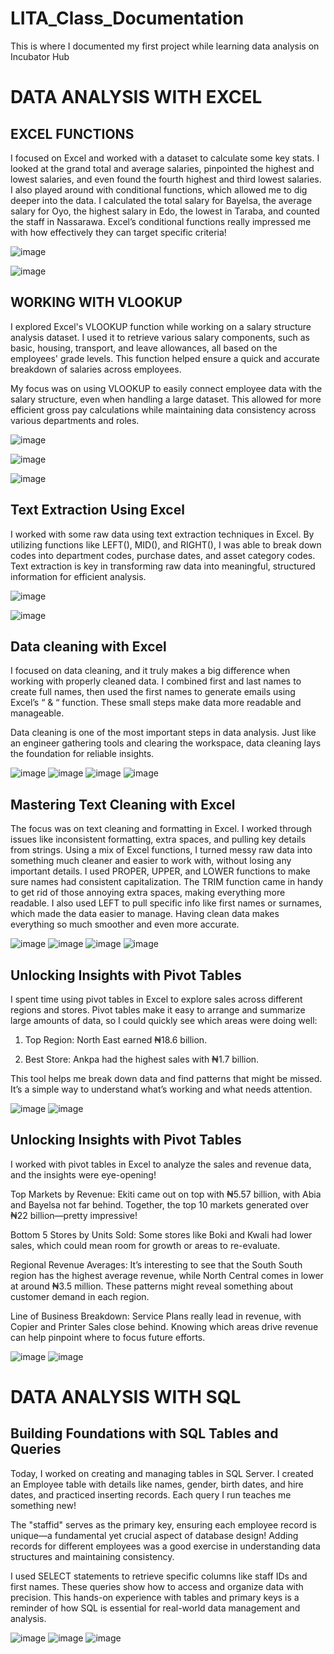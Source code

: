 # LITA_Class_Documentation
This is where I documented my first project while learning data analysis on Incubator Hub

# DATA ANALYSIS WITH EXCEL

## EXCEL FUNCTIONS 

I focused on Excel and worked with a dataset to calculate some key stats. I looked at the grand total and average salaries, pinpointed the highest and lowest salaries, and even found the fourth highest and third lowest salaries. I also played around with conditional functions, which allowed me to dig deeper into the data. I calculated the total salary for Bayelsa, the average salary for Oyo, the highest salary in Edo, the lowest in Taraba, and counted the staff in Nassarawa. Excel’s conditional functions really impressed me with how effectively they can target specific criteria!

![image](https://github.com/user-attachments/assets/87f87278-8ad0-433e-951e-93bbbf01b7d6)

![image](https://github.com/user-attachments/assets/f057e48c-1266-43c2-bc09-af2c9ad01618)


## WORKING WITH VLOOKUP

I explored Excel's VLOOKUP function while working on a salary structure analysis dataset. I used it to retrieve various salary components, such as basic, housing, transport, and leave allowances, all based on the employees' grade levels. This function helped ensure a quick and accurate breakdown of salaries across employees.

My focus was on using VLOOKUP to easily connect employee data with the salary structure, even when handling a large dataset. This allowed for more efficient gross pay calculations while maintaining data consistency across various departments and roles.

![image](https://github.com/user-attachments/assets/8e9d9824-3696-47b1-8ae9-da70f7e7e404)

![image](https://github.com/user-attachments/assets/e31c8fc5-df63-44b0-8f1f-aa69984625df)

![image](https://github.com/user-attachments/assets/1dcf6a3a-0b66-45cc-98be-f42d04e63281)


## Text Extraction Using Excel

I worked with some raw data using text extraction techniques in Excel. By utilizing functions like LEFT(), MID(), and RIGHT(), I was able to break down codes into department codes, purchase dates, and asset category codes. Text extraction is key in transforming raw data into meaningful, structured information for efficient analysis.

![image](https://github.com/user-attachments/assets/ead819cd-2964-440e-b87e-c837391cf11a)

![image](https://github.com/user-attachments/assets/a768c62a-e783-4c48-8518-6d463b4015b6)


## Data cleaning with Excel

I focused on data cleaning, and it truly makes a big difference when working with properly cleaned data. I combined first and last names to create full names, then used the first names to generate emails using Excel’s “ & “ function. These small steps make data more readable and manageable.

Data cleaning is one of the most important steps in data analysis. Just like an engineer gathering tools and clearing the workspace, data cleaning lays the foundation for reliable insights.

![image](https://github.com/user-attachments/assets/bd7edd13-2881-48a8-a69c-1b3e7b2a86ef)
![image](https://github.com/user-attachments/assets/96b66b81-8692-4efc-b52e-84e04df05247)
![image](https://github.com/user-attachments/assets/096ce4eb-4254-4d7f-a0f5-99958bd676f4)
![image](https://github.com/user-attachments/assets/59af3c3d-f6f7-4baf-93b1-2aa92bc4fa6e)


## Mastering Text Cleaning with Excel

The focus was on text cleaning and formatting in Excel. I worked through issues like inconsistent formatting, extra spaces, and pulling key details from strings. Using a mix of Excel functions, I turned messy raw data into something much cleaner and easier to work with, without losing any important details.
I used PROPER, UPPER, and LOWER functions to make sure names had consistent capitalization. The TRIM function came in handy to get rid of those annoying extra spaces, making everything more readable. I also used LEFT to pull specific info like first names or surnames, which made the data easier to manage.
Having clean data makes everything so much smoother and even more accurate.

![image](https://github.com/user-attachments/assets/31b6c8a0-8f67-4a2d-8fdb-dcde5bf33f39)
![image](https://github.com/user-attachments/assets/e4fafc08-d67d-4bec-82bb-e5135af39b0d)
![image](https://github.com/user-attachments/assets/a01362c3-ab5f-4b7f-b21d-1bcaf6e32c44)
![image](https://github.com/user-attachments/assets/d498149a-1fc0-4c59-82d7-519dfa1d7999)


## Unlocking Insights with Pivot Tables

I spent time using pivot tables in Excel to explore sales across different regions and stores. Pivot tables make it easy to arrange and summarize large amounts of data, so I could quickly see which areas were doing well:

1. Top Region: North East earned ₦18.6 billion.

2. Best Store: Ankpa had the highest sales with ₦1.7 billion.

This tool helps me break down data and find patterns that might be missed. It’s a simple way to understand what’s working and what needs attention. 

![image](https://github.com/user-attachments/assets/fb285a50-39c6-477d-bb49-6c7adb708af2)
![image](https://github.com/user-attachments/assets/374aaa9d-4650-4f02-8434-673c37d39be0)

## Unlocking Insights with Pivot Tables

I worked with pivot tables in Excel to analyze the sales and revenue data, and the insights were eye-opening!

Top Markets by Revenue: Ekiti came out on top with ₦5.57 billion, with Abia and Bayelsa not far behind. Together, the top 10 markets generated over ₦22 billion—pretty impressive!

Bottom 5 Stores by Units Sold: Some stores like Boki and Kwali had lower sales, which could mean room for growth or areas to re-evaluate.

Regional Revenue Averages: It’s interesting to see that the South South region has the highest average revenue, while North Central comes in lower at around ₦3.5 million. These patterns might reveal something about customer demand in each region.

Line of Business Breakdown: Service Plans really lead in revenue, with Copier and Printer Sales close behind. Knowing which areas drive revenue can help pinpoint where to focus future efforts.



![image](https://github.com/user-attachments/assets/875b3415-1ead-4955-8abb-33cf3ea8f272)
![image](https://github.com/user-attachments/assets/0cc4692d-2f81-4ed6-bba8-2fc12556f373)


# DATA ANALYSIS WITH SQL

## Building Foundations with SQL Tables and Queries

Today, I worked on creating and managing tables in SQL Server. I created an Employee table with details like names, gender, birth dates, and hire dates, and practiced inserting records. Each query I run teaches me something new!

The "staffid" serves as the primary key, ensuring each employee record is unique—a fundamental yet crucial aspect of database design! Adding records for different employees was a good exercise in understanding data structures and maintaining consistency.

I used SELECT statements to retrieve specific columns like staff IDs and first names. These queries show how to access and organize data with precision. This hands-on experience with tables and primary keys is a reminder of how SQL is essential for real-world data management and analysis.

![image](https://github.com/user-attachments/assets/df7a4165-5164-4052-bef1-ba4eacca8816)
![image](https://github.com/user-attachments/assets/16bf9dea-9ae3-48bb-ae44-1e8c5bfb9794)
![image](https://github.com/user-attachments/assets/c203a2c4-070e-426b-8e20-89281533a70c)











